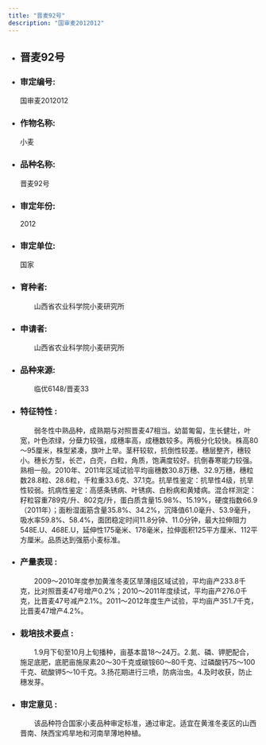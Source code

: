 ```yaml
---
title: "晋麦92号"
description: "国审麦2012012"
---
```

* ## 晋麦92号
* ###  审定编号:  
   国审麦2012012

*  ### 作物名称:  
   小麦

*   ###  品种名称: 
    晋麦92号

*   ### 审定年份: 
    2012

*   ### 审定单位:  
    国家

*   ### 育种者:  
    　　山西省农业科学院小麦研究所

*   ### 申请者:  
    　　山西省农业科学院小麦研究所

*   ### 品种来源:  
    　　临优6148/晋麦33

*   ### 特征特性 : 
    　　弱冬性中熟品种，成熟期与对照晋麦47相当。幼苗匍匐，生长健壮，叶宽，叶色浓绿，分蘖力较强，成穗率高，成穗数较多。两极分化较快。株高80～95厘米，株型紧凑，旗叶上举。茎秆较软，抗倒性较差。穗层整齐，穗较小。穗长方型，长芒，白壳，白粒，角质，饱满度较好。抗倒春寒能力较强。熟相一般。2010年、2011年区域试验平均亩穗数30.8万穗、32.9万穗，穗粒数28.8粒、28.6粒，千粒重33.6克、37.1克。抗旱性鉴定：抗旱性4级，抗旱性较弱。抗病性鉴定：高感条锈病、叶锈病、白粉病和黄矮病。混合样测定：籽粒容重789克/升、802克/升，蛋白质含量15.98%、15.19%，硬度指数66.9（2011年）；面粉湿面筋含量35.8%、34.2%，沉降值61.0毫升、53.9毫升，吸水率59.8%、58.4%，面团稳定时间11.8分钟、11.0分钟，最大拉伸阻力548E.U、468E.U，延伸性175毫米、178毫米，拉伸面积125平方厘米、112平方厘米。品质达到强筋小麦标准。

*   ### 产量表现 : 
    　　2009～2010年度参加黄淮冬麦区旱薄组区域试验，平均亩产233.8千克，比对照晋麦47号增产0.2%；2010～2011年度续试，平均亩产276.0千克，比晋麦47号减产2.1%。2011～2012年度生产试验，平均亩产351.7千克，比晋麦47增产4.2%。

*   ### 栽培技术要点 : 
    　　1.9月下旬至10月上旬播种，亩基本苗18～24万。2.氮、磷、钾肥配合，施足底肥，底肥亩施尿素20～30千克或碳铵60～80千克、过磷酸钙75～100千克、硫酸钾5～10千克。3.扬花期进行三喷，防病治虫。4.及时收获，防止穗发芽。

*   ### 审定意见 : 
    　　该品种符合国家小麦品种审定标准，通过审定。适宜在黄淮冬麦区的山西晋南、陕西宝鸡旱地和河南旱薄地种植。
